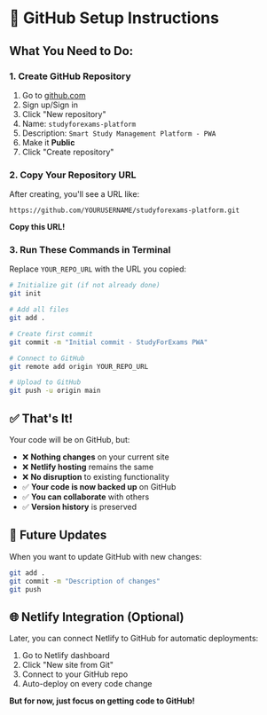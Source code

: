 # 🚀 GitHub Setup Instructions

## What You Need to Do:

### 1. Create GitHub Repository
1. Go to [github.com](https://github.com)
2. Sign up/Sign in
3. Click "New repository"
4. Name: `studyforexams-platform`
5. Description: `Smart Study Management Platform - PWA`
6. Make it **Public**
7. Click "Create repository"

### 2. Copy Your Repository URL
After creating, you'll see a URL like:
```
https://github.com/YOURUSERNAME/studyforexams-platform.git
```
**Copy this URL!**

### 3. Run These Commands in Terminal
Replace `YOUR_REPO_URL` with the URL you copied:

```bash
# Initialize git (if not already done)
git init

# Add all files
git add .

# Create first commit
git commit -m "Initial commit - StudyForExams PWA"

# Connect to GitHub
git remote add origin YOUR_REPO_URL

# Upload to GitHub
git push -u origin main
```

## ✅ That's It!

Your code will be on GitHub, but:
- ❌ **Nothing changes** on your current site
- ❌ **Netlify hosting** remains the same
- ❌ **No disruption** to existing functionality
- ✅ **Your code is now backed up** on GitHub
- ✅ **You can collaborate** with others
- ✅ **Version history** is preserved

## 🔄 Future Updates

When you want to update GitHub with new changes:
```bash
git add .
git commit -m "Description of changes"
git push
```

## 🌐 Netlify Integration (Optional)

Later, you can connect Netlify to GitHub for automatic deployments:
1. Go to Netlify dashboard
2. Click "New site from Git"
3. Connect to your GitHub repo
4. Auto-deploy on every code change

**But for now, just focus on getting code to GitHub!**